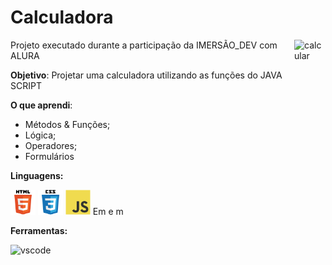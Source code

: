 # Calculadora
<img align="right" src="https://i.ibb.co/Y2CtjQs/calcular.png" width="50" height="50" alt="calcular">


 <p>Projeto executado durante a participação
 da IMERSÃO_DEV com ALURA</p>



**Objetivo**:
Projetar uma calculadora utilizando as funções do JAVA SCRIPT



**O que aprendi**:
* Métodos & Funções;
* Lógica;
* Operadores;
* Formulários



**Linguagens:**
 
<p align="left">
<img src="https://raw.githubusercontent.com/devicons/devicon/master/icons/html5/html5-original-wordmark.svg" alt="html5" width="40" height="40"/> 
<img src="https://raw.githubusercontent.com/devicons/devicon/master/icons/css3/css3-original-wordmark.svg" alt="css3" width="40" height="40"/> 
<img src="https://raw.githubusercontent.com/devicons/devicon/master/icons/javascript/javascript-original.svg" alt="javascript" width="40" height="40"/>
 Em
e m
 
**Ferramentas:**
<p align="left">
<img src="https://i.ibb.co/qRxV2fK/download.png" alt="vscode" width="40" height="40"/>
